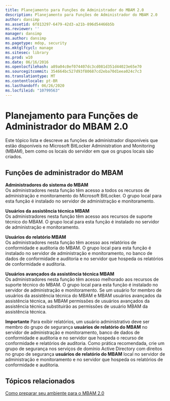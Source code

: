 ```yaml
---
title: Planejamento para Funções de Administrador do MBAM 2.0
description: Planejamento para Funções de Administrador do MBAM 2.0
author: dansimp
ms.assetid: 6f813297-6479-42d3-a21b-896d54466b5b
ms.reviewer: ''
manager: dansimp
ms.author: dansimp
ms.pagetype: mdop, security
ms.mktglfcycl: manage
ms.sitesec: library
ms.prod: w10
ms.date: 06/16/2016
ms.openlocfilehash: a89a04c0ef074407dc3cd081d351d44023e65e70
ms.sourcegitcommit: 354664bc527d93f80687cd2eba70d1eea024c7c3
ms.translationtype: MT
ms.contentlocale: pt-BR
ms.lasthandoff: 06/26/2020
ms.locfileid: "10799563"
---
```

# Planejamento para Funções de Administrador do MBAM 2.0


Este tópico lista e descreve as funções de administrador disponíveis que estão disponíveis no Microsoft BitLocker Administration and Monitoring (MBAM), bem como os locais do servidor em que os grupos locais são criados.

## Funções de administrador do MBAM


<a href="" id="---------------mbam-system-administrators"></a> **Administradores do sistema do MBAM**  
Os administradores nesta função têm acesso a todos os recursos de administração e monitoramento do Microsoft BitLocker. O grupo local para esta função é instalado no servidor de administração e monitoramento.

<a href="" id="---------------mbam-helpdesk-users"></a> **Usuários da assistência técnica MBAM**  
Os administradores nesta função têm acesso aos recursos de suporte técnico do MBAM. O grupo local para esta função é instalado no servidor de administração e monitoramento.

<a href="" id="---------------mbam-report-users"></a> **Usuários do relatório MBAM**  
Os administradores nesta função têm acesso aos relatórios de conformidade e auditoria do MBAM. O grupo local para esta função é instalado no servidor de administração e monitoramento, no banco de dados de conformidade e auditoria e no servidor que hospeda os relatórios de conformidade e auditoria.

<a href="" id="---------------mbam-advanced-helpdesk-users"></a> **Usuários avançados da assistência técnica MBAM**  
Os administradores nesta função têm acesso melhorado aos recursos de suporte técnico do MBAM. O grupo local para esta função é instalado no servidor de administração e monitoramento. Se um usuário for membro de usuários da assistência técnica do MBAM e MBAM usuários avançados da assistência técnica, as MBAM permissões de usuários avançados da assistência técnica substituirão as permissões de usuário MBAM da assistência técnica.

**Importante**  Para exibir relatórios, um usuário administrativo deve ser membro do grupo de segurança **usuários de relatório do MBAM** no servidor de administração e monitoramento, banco de dados de conformidade e auditoria e no servidor que hospeda o recurso de conformidade e relatórios de auditoria. Como prática recomendada, crie um grupo de segurança nos serviços de domínio Active Directory com direitos no grupo de segurança **usuários de relatório do MBAM** local no servidor de administração e monitoramento e no servidor que hospeda os relatórios de conformidade e auditoria.

 

## Tópicos relacionados


[Como preparar seu ambiente para o MBAM 2.0](preparing-your-environment-for-mbam-20-mbam-2.md)

 

 





